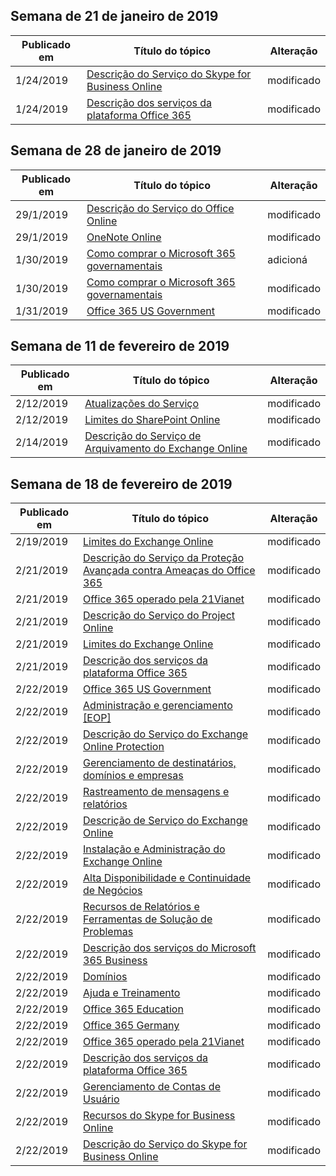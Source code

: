 <!-- This file is generated automatically each week. Changes made to this file will be overwritten.-->




## <a name="week-of-january-21-2019"></a>Semana de 21 de janeiro de 2019


| Publicado em |Título do tópico | Alteração |
|------|------------|--------|
| 1/24/2019 | [Descrição do Serviço do Skype for Business Online](/Office365/ServiceDescriptions/skype-for-business-online-service-description/skype-for-business-online-service-description) | modificado |
| 1/24/2019 | [Descrição dos serviços da plataforma Office 365](/Office365/ServiceDescriptions/office-365-platform-service-description/office-365-platform-service-description) | modificado |


## <a name="week-of-january-28-2019"></a>Semana de 28 de janeiro de 2019


| Publicado em |Título do tópico | Alteração |
|------|------------|--------|
| 29/1/2019 | [Descrição do Serviço do Office Online](/Office365/ServiceDescriptions/office-online-service-description/office-online-service-description) | modificado |
| 29/1/2019 | [OneNote Online](/Office365/ServiceDescriptions/office-online-service-description/onenote-online) | modificado |
| 1/30/2019 | [Como comprar o Microsoft 365 governamentais](/Office365/ServiceDescriptions/office-365-platform-service-description/office-365-us-government/microsoft-365-government-how-to-buy) | adicioná |
| 1/30/2019 | [Como comprar o Microsoft 365 governamentais](/Office365/ServiceDescriptions/office-365-platform-service-description/office-365-us-government/microsoft-365-government-how-to-buy) | modificado |
| 1/31/2019 | [Office 365 US Government](/Office365/ServiceDescriptions/office-365-platform-service-description/office-365-us-government/office-365-us-government) | modificado |


## <a name="week-of-february-11-2019"></a>Semana de 11 de fevereiro de 2019


| Publicado em |Título do tópico | Alteração |
|------|------------|--------|
| 2/12/2019 | [Atualizações do Serviço](/Office365/ServiceDescriptions/office-365-platform-service-description/service-updates) | modificado |
| 2/12/2019 | [Limites do SharePoint Online](/Office365/ServiceDescriptions/sharepoint-online-service-description/sharepoint-online-limits) | modificado |
| 2/14/2019 | [Descrição do Serviço de Arquivamento do Exchange Online](/Office365/ServiceDescriptions/exchange-online-archiving-service-description/exchange-online-archiving-service-description) | modificado |


## <a name="week-of-february-18-2019"></a>Semana de 18 de fevereiro de 2019


| Publicado em |Título do tópico | Alteração |
|------|------------|--------|
| 2/19/2019 | [Limites do Exchange Online](/Office365/ServiceDescriptions/exchange-online-service-description/exchange-online-limits) | modificado |
| 2/21/2019 | [Descrição do Serviço da Proteção Avançada contra Ameaças do Office 365](/Office365/ServiceDescriptions/office-365-advanced-threat-protection-service-description) | modificado |
| 2/21/2019 | [Office 365 operado pela 21Vianet](/Office365/ServiceDescriptions/office-365-platform-service-description/office-365-operated-by-21vianet) | modificado |
| 2/21/2019 | [Descrição do Serviço do Project Online](/Office365/ServiceDescriptions/project-online-service-description/project-online-service-description) | modificado |
| 2/21/2019 | [Limites do Exchange Online](/Office365/ServiceDescriptions/exchange-online-service-description/exchange-online-limits) | modificado |
| 2/21/2019 | [Descrição dos serviços da plataforma Office 365](/Office365/ServiceDescriptions/office-365-platform-service-description/office-365-platform-service-description) | modificado |
| 2/22/2019 | [Office 365 US Government](/Office365/ServiceDescriptions/office-365-platform-service-description/office-365-us-government/office-365-us-government) | modificado |
| 2/22/2019 | [Administração e gerenciamento [EOP]](/Office365/ServiceDescriptions/exchange-online-protection-service-description/administration-and-management-eop) | modificado |
| 2/22/2019 | [Descrição do Serviço do Exchange Online Protection](/Office365/ServiceDescriptions/exchange-online-protection-service-description/exchange-online-protection-service-description) | modificado |
| 2/22/2019 | [Gerenciamento de destinatários, domínios e empresas](/Office365/ServiceDescriptions/exchange-online-protection-service-description/recipient-domain-and-company-management) | modificado |
| 2/22/2019 | [Rastreamento de mensagens e relatórios](/Office365/ServiceDescriptions/exchange-online-protection-service-description/reporting-and-message-trace) | modificado |
| 2/22/2019 | [Descrição de Serviço do Exchange Online](/Office365/ServiceDescriptions/exchange-online-service-description/exchange-online-service-description) | modificado |
| 2/22/2019 | [Instalação e Administração do Exchange Online](/Office365/ServiceDescriptions/exchange-online-service-description/exchange-online-setup-and-administration) | modificado |
| 2/22/2019 | [Alta Disponibilidade e Continuidade de Negócios](/Office365/ServiceDescriptions/exchange-online-service-description/high-availability-and-business-continuity) | modificado |
| 2/22/2019 | [Recursos de Relatórios e Ferramentas de Solução de Problemas](/Office365/ServiceDescriptions/exchange-online-service-description/reporting-features-and-troubleshooting-tools) | modificado |
| 2/22/2019 | [Descrição dos serviços do Microsoft 365 Business](/Office365/ServiceDescriptions/microsoft-365-business-service-description) | modificado |
| 2/22/2019 | [Domínios](/Office365/ServiceDescriptions/office-365-platform-service-description/domains) | modificado |
| 2/22/2019 | [Ajuda e Treinamento](/Office365/ServiceDescriptions/office-365-platform-service-description/help-and-training) | modificado |
| 2/22/2019 | [Office 365 Education](/Office365/ServiceDescriptions/office-365-platform-service-description/office-365-education) | modificado |
| 2/22/2019 | [Office 365 Germany](/Office365/ServiceDescriptions/office-365-platform-service-description/office-365-germany) | modificado |
| 2/22/2019 | [Office 365 operado pela 21Vianet](/Office365/ServiceDescriptions/office-365-platform-service-description/office-365-operated-by-21vianet) | modificado |
| 2/22/2019 | [Descrição dos serviços da plataforma Office 365](/Office365/ServiceDescriptions/office-365-platform-service-description/office-365-platform-service-description) | modificado |
| 2/22/2019 | [Gerenciamento de Contas de Usuário](/Office365/ServiceDescriptions/office-365-platform-service-description/user-account-management) | modificado |
| 2/22/2019 | [Recursos do Skype for Business Online](/Office365/ServiceDescriptions/skype-for-business-online-service-description/skype-for-business-online-features) | modificado |
| 2/22/2019 | [Descrição do Serviço do Skype for Business Online](/Office365/ServiceDescriptions/skype-for-business-online-service-description/skype-for-business-online-service-description) | modificado |
